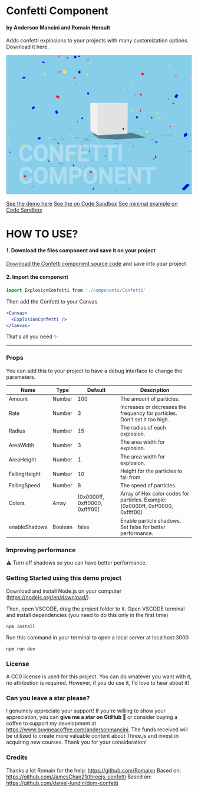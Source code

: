 # Confetti Component

<h4>by Anderson Mancini and Romain Herault</h4>

Adds confetti explosions to your projects with many customization options. Download it here.

[![screenshot](/public/cover.jpg)](https://r3f-confetti-component.vercel.app/)

[See the demo here](https://r3f-confetti-component.vercel.app/)
[See the on Code Sandbox](https://codesandbox.io/s/r3f-confetti-component-jt4qd3)
[See minimal example on Code Sandbox](https://codesandbox.io/s/r3f-confetti-simple-example-ysfytq)

# HOW TO USE?

#### 1. Download the files component and save it on your project

[Download the Confetti component source code](https://gist.github.com/ektogamat/f810b36ea0d990fe480ed2d634380c8f) and save into your project

#### 2. Import the component

```jsx
import ExplosionConfetti from './components/Confetti'
```

Then add the Confetti to your Canvas

```jsx
<Canvas>
  <ExplosionConfetti />
</Canvas>
```

That's all you need ✨

---

### Props

You can add this to your project to have a debug interface to change the parameters.

| Name          | Type    | Default                        | Description                                                                     |
| ------------- | ------- | ------------------------------ | ------------------------------------------------------------------------------- |
| Amount        | Number  | 100                            | The amount of particles.                                                        |
| Rate          | Number  | 3                              | Increases or decreases the frequency for particles. Don't set it too high.      |
| Radius        | Number  | 15                             | The radius of each explosion.                                                   |
| AreaWidth     | Number  | 3                              | The area width for explosion.                                                   |
| AreaHeight    | Number  | 1                              | The area width for explosion.                                                   |
| FallingHeight | Number  | 10                             | Height for the particles to fall from                                           |
| FallingSpeed  | Number  | 8                              | The speed of particles.                                                         |
| Colors        | Array   | [0x0000ff, 0xff0000, 0xffff00] | Array of Hex color codes for particles. Example: [0x0000ff, 0xff0000, 0xffff00] |
| enableShadows | Boolean | false                          | Enable particle shadows. Set false for better performance.                      |

### Improving performance

⚠️ Turn off shadows so you can have better performance.

### Getting Started using this demo project

Download and install Node.js on your computer (https://nodejs.org/en/download/).

Then, open VSCODE, drag the project folder to it. Open VSCODE terminal and install dependencies (you need to do this only in the first time)

```shell
npm install
```

Run this command in your terminal to open a local server at localhost:3000

```shell
npm run dev
```

### License

A CC0 license is used for this project. You can do whatever you want with it, no attribution is required. However, if you do use it, I'd love to hear about it!

### Can you leave a star please?

I genuinely appreciate your support! If you're willing to show your appreciation, you can <strong>give me a star on GitHub 🎉 </strong>or consider buying a coffee to support my development at https://www.buymeacoffee.com/andersonmancini. The funds received will be utilized to create more valuable content about Three.js and invest in acquiring new courses. Thank you for your consideration!

### Credits

Thanks a lot Romain for the help: https://github.com/Romaixn
Based on: https://github.com/JamesChan21/threejs-confetti
Based on: https://github.com/daniel-lundin/dom-confetti

